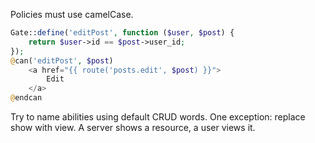 Policies must use camelCase.

```php
Gate::define('editPost', function ($user, $post) {
    return $user->id == $post->user_id;
});
@can('editPost', $post)
    <a href="{{ route('posts.edit', $post) }}">
        Edit
    </a>
@endcan
```

Try to name abilities using default CRUD words. One exception: replace show with view. A server shows a resource, a user views it.
